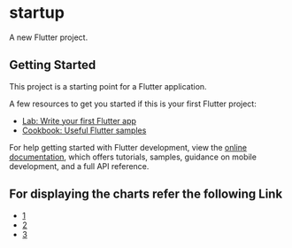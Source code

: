 # startup

A new Flutter project.

## Getting Started

This project is a starting point for a Flutter application.

A few resources to get you started if this is your first Flutter project:

- [Lab: Write your first Flutter app](https://docs.flutter.dev/get-started/codelab)
- [Cookbook: Useful Flutter samples](https://docs.flutter.dev/cookbook)

For help getting started with Flutter development, view the
[online documentation](https://docs.flutter.dev/), which offers tutorials,
samples, guidance on mobile development, and a full API reference.

## For displaying the charts refer the following Link
- [1](https://medium.com/flutter-community/displaying-a-list-of-charts-in-flutter-63d7437d0fad)
- [2](https://www.syncfusion.com/blogs/post/updating-live-data-in-flutter-charts.aspx)
- [3](https://www.youtube.com/watch?v=HGkbPrTSndM)